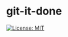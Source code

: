 # git-it-done
[![License: MIT](https://img.shields.io/badge/License-MIT-yellow.svg)](https://opensource.org/licenses/MIT)
